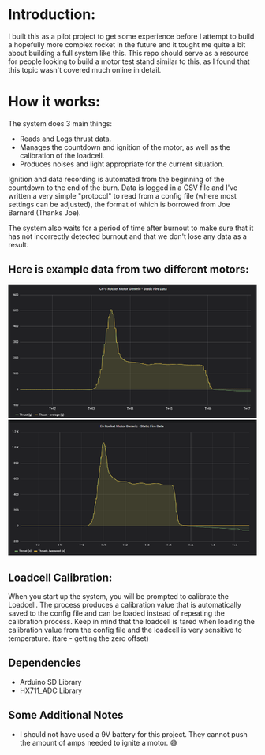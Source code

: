 # Introduction: 
I built this as a pilot project to get some experience before I attempt to build a hopefully more complex rocket in the future and it tought me quite a bit about building a full system like this. This repo should
serve as a resource for people looking to build a motor test stand similar to this, as I found that this topic wasn't covered much online in detail.

# How it works:
The system does 3 main things: 
- Reads and Logs thrust data. 
- Manages the countdown and ignition of the motor, as well as the calibration of the loadcell. 
- Produces noises and light appropriate for the current situation.
  
Ignition and data recording is automated from the beginning of the countdown to the end of the burn. Data is logged in a CSV file and I've written a very simple "protocol" to read from a config file (where most settings can be adjusted), the format of which is borrowed from Joe Barnard (Thanks Joe). 

The system also waits for a period of time after burnout to make sure that it has not incorrectly detected burnout and that we don't lose any data as a result.

## Here is example data from two different motors:
![C6-5](README_Images/C6-5_Static_Fire_Data_Img.png)
![E6](README_Images/E6_Static_Fire_Data_Img.png)

## Loadcell Calibration: 
When you start up the system, you will be prompted to calibrate the Loadcell. The process produces a calibration value that is automatically saved to the config file and can be loaded instead of repeating the calibration process. Keep in mind that the loadcell is tared when loading the calibration value from the config file and the loadcell is very sensitive to temperature.  (tare - getting the zero offset)

## Dependencies
- Arduino SD Library
- HX711_ADC Library

## Some Additional Notes
- I should not have used a 9V battery for this project. They cannot push the amount of amps needed to ignite a motor. 😅
